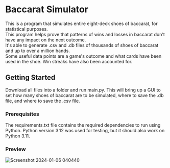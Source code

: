 # Baccarat Simulator
This is a program that simulates entire eight-deck shoes of baccarat, for statistical purposes.   
This program helps prove that patterns of wins and losses in baccarat don't have any impact on the next outcome.  
It's able to generate .csv and .db files of thousands of shoes of baccarat and up to over a million hands.  
Some useful data points are a game's outcome and what cards have been used in the shoe. Win streaks have also been accounted for. 

## Getting Started
Download all files into a folder and run main.py. This will bring up a GUI to set how many shoes of baccarat are to be simulated, where to save the .db file, and where to save the .csv file.

### Prerequisites
The requirements.txt file contains the required dependencies to run using Python. Python version 3.12 was used for testing, but it should also work on Python 3.11. 

### Preview

![Screenshot 2024-01-06 040440](https://github.com/stevenhalverson/baccarat_simulator/assets/26512171/a80fc022-87be-4107-a270-d3601b845fdd)

